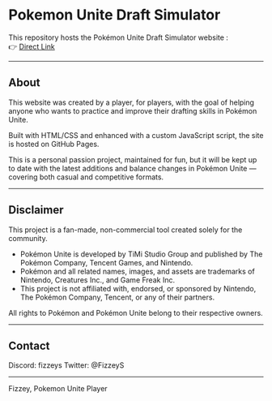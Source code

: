 # Pokemon Unite Draft Simulator

This repository hosts the Pokémon Unite Draft Simulator website :  
👉 [Direct Link](https://alexis-arduca.github.io/Portfolio/)

---

## About

This website was created by a player, for players, with the goal of helping anyone who wants to practice and improve their drafting skills in Pokémon Unite.

Built with HTML/CSS and enhanced with a custom JavaScript script, the site is hosted on GitHub Pages.

This is a personal passion project, maintained for fun, but it will be kept up to date with the latest additions and balance changes in Pokémon Unite — covering both casual and competitive formats.

---

## Disclaimer

This project is a fan-made, non-commercial tool created solely for the community.

- Pokémon Unite is developed by TiMi Studio Group and published by The Pokémon Company, Tencent Games, and Nintendo.
- Pokémon and all related names, images, and assets are trademarks of Nintendo, Creatures Inc., and Game Freak Inc.
- This project is not affiliated with, endorsed, or sponsored by Nintendo, The Pokémon Company, Tencent, or any of their partners.

All rights to Pokémon and Pokémon Unite belong to their respective owners.

---

## Contact

Discord: fizzeys
Twitter: @FizzeyS

---

Fizzey, Pokemon Unite Player
